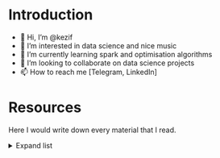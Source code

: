 # Introduction
- 👋 Hi, I’m @kezif
- 👀 I’m interested in data science and nice music
- 🌱 I’m currently learning spark and optimisation algorithms
- 💞️ I’m looking to collaborate on data science projects
- 📫 How to reach me [Telegram, LinkedIn]


# Resources 
Here I would write down every material that I read.


<details>
  <summary>Expand list</summary>
  
I'll try to include everything but probably would not find old stuff.
+ [Series of lectures by Andrej Karpathy about neural networks](https://www.youtube.com/playlist?list=PLAqhIrjkxbuWI23v9cThsA9GvCAUhRvKZ)
+ [Blog post about how python store strings](https://rushter.com/blog/python-strings-and-memory/)
+ [Live coding intro into diffusion models](https://youtu.be/S_il77Ttrmg)
+ [Garbage colection](https://rushter.com/blog/python-garbage-collector/)
+ [Series of lectures by Ben Eater about low level programming and network structure](https://www.youtube.com/@BenEater)
+ [Tool for creating plot color pallete](https://projects.susielu.com/viz-palette?colors=[%22#ffd700%22,%22#ffb14e%22,%22#fa8775%22,%22#ea5f94%22,%22#cd34b5%22,%22#9d02d7%22,%22#0000ff%22]&backgroundColor=%22white%22&fontColor=%22black%22&mode=%22normal%22)
+ [Common Gotchas in python](https://docs.python-guide.org/writing/gotchas/#:~:text=Python's%20closures%20are%20late%20binding,surrounding%20scope%20at%20call%20time.)  
+ [Blog by Artem Golubin about python implementation for example how string stored in python, memory managment and etc. ](https://rushter.com/blog/category/python/)
+ [Comprehensive post about creating deep learning model for emotion recognition in cartoons](https://hako.github.io/dissertation/)
+ [A Beginner's Guide to the ESP8266](https://tttapa.github.io/ESP8266/Chap01%20-%20ESP8266.html)
+ [Image Processing with Python](https://datacarpentry.org/image-processing/aio/index.html)  
+ [Python Data Science Handbook](https://jakevdp.github.io/PythonDataScienceHandbook/)  
+ [Achieving top 5 in Kaggle's facial keypoints detection using FCN](https://fairyonice.github.io/Achieving-top-5-in-Kaggles-facial-keypoints-detection-using-FCN.html)  
+ [Database with wide variety of info in different industries]( https://www.guru99.com/)
</details>
